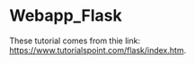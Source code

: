 # Webapp_Flask
These tutorial comes from thie link: https://www.tutorialspoint.com/flask/index.htm. 
